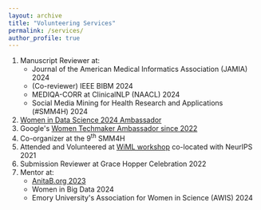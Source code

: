 ```yaml
---
layout: archive
title: "Volunteering Services"
permalink: /services/
author_profile: true
---
```


1. Manuscript Reviewer at:
   * Journal of the American Medical Informatics Association (JAMIA) 2024
   * (Co-reviewer) IEEE BIBM 2024
   * MEDIQA-CORR at ClinicalNLP (NAACL) 2024
   * Social Media Mining for Health Research and Applications (#SMM4H) 2024
2. <a href="https://www.widsworldwide.org/get-inspired/blog/people/swati-rajwal/" target="_blank">Women in Data Science 2024 Ambassador</a>
3. Google's <a href="https://g.dev/swatirajwal" target="_blank">Women Techmaker Ambassador since 2022</a>
4. Co-organizer at the 9<sup>th</sup> SMM4H
5. Attended and Volunteered at <a href="https://x.com/SwatiRajwal/status/1468835482976940032" target="_blank">WiML workshop</a> co-located with NeurIPS 2021
6. Submission Reviewer at Grace Hopper Celebration 2022
7. Mentor at:
    * <a href="https://x.com/SwatiRajwal/status/1751056567510691906" target="_blank">AnitaB.org 2023</a>
    * Women in Big Data 2024
    * Emory University's Association for Women in Science (AWIS) 2024
